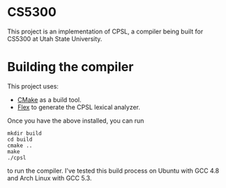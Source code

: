 # CS5300

This project is an implementation of CPSL, a compiler being built for CS5300 at
Utah State University.

# Building the compiler
This project uses:
- [CMake](https://cmake.org/) as a build tool.
- [Flex](http://flex.sourceforge.net/) to generate the CPSL lexical analyzer.

Once you have the above installed, you can run
```
mkdir build
cd build
cmake ..
make
./cpsl
```
to run the compiler. I've tested this build process on Ubuntu with GCC 4.8 and
Arch Linux with GCC 5.3.
